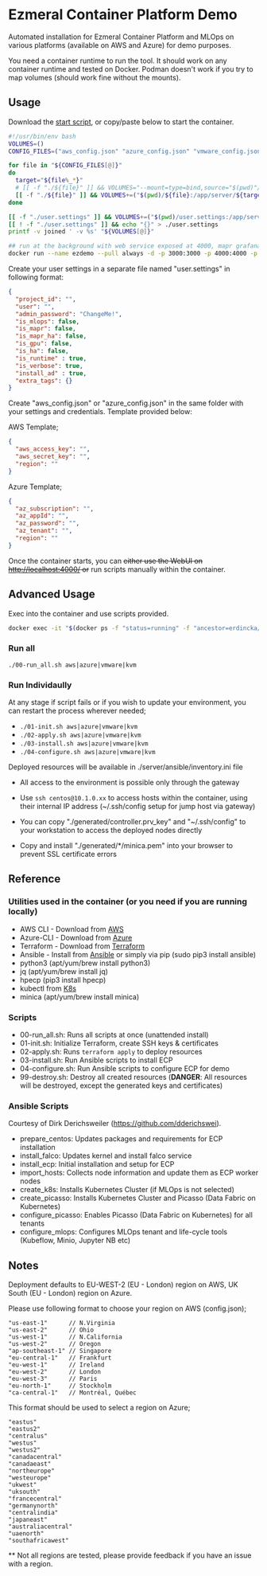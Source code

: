 # Ezmeral Container Platform Demo

Automated installation for Ezmeral Container Platform and MLOps on various platforms (available on AWS and Azure) for demo purposes.

You need a container runtime to run the tool. It should work on any container runtime and tested on Docker. Podman doesn't work if you try to map volumes (should work fine without the mounts).

## Usage

Download the [start script](https://raw.githubusercontent.com/hpe-container-platform-community/ezdemo/main/start.sh), or copy/paste below to start the container.

```bash
#!/usr/bin/env bash
VOLUMES=()
CONFIG_FILES=("aws_config.json" "azure_config.json" "vmware_config.json" "kvm_config.json" "ovirt_config.json")

for file in "${CONFIG_FILES[@]}"
do
  target="${file%_*}"
  # [[ -f "./${file}" ]] && VOLUMES="--mount=type=bind,source="$(pwd)"/${file},target=/app/server/${target}/config.json ${VOLUMES}"
  [[ -f "./${file}" ]] && VOLUMES+=("$(pwd)/${file}:/app/server/${target}/config.json:rw")
done

[[ -f "./user.settings" ]] && VOLUMES+=("$(pwd)/user.settings:/app/server/user.settings:rw")
[[ ! -f "./user.settings" ]] && echo "{}" > ./user.settings
printf -v joined ' -v %s' "${VOLUMES[@]}"

## run at the background with web service exposed at 4000, mapr grafana at 3000, mcs at 8443, mcs installer at 9443
docker run --name ezdemo --pull always -d -p 3000:3000 -p 4000:4000 -p 8443:8443 -p 9443:9443 ${joined} erdincka/ezdemo:latest
```

Create your user settings in a separate file named "user.settings" in following format:

```json
{
  "project_id": "",
  "user": "",
  "admin_password": "ChangeMe!",
  "is_mlops": false,
  "is_mapr": false,
  "is_mapr_ha": false,
  "is_gpu": false,
  "is_ha": false,
  "is_runtime" : true,
  "is_verbose": true,
  "install_ad" : true,
  "extra_tags": {} 
}
```

Create "aws_config.json" or "azure_config.json" in the same folder with your settings and credentials. Template provided below:

AWS Template;

```json
{
  "aws_access_key": "",
  "aws_secret_key": "",
  "region": ""
}
```

Azure Template;

```json
{
  "az_subscription": "",
  "az_appId": "",
  "az_password": "",
  "az_tenant": "",
  "region": ""
}
```

Once the container starts, you can ~~either use the WebUI on <http://localhost:4000/> or~~ run scripts manually within the container.

## Advanced Usage

Exec into the container and use scripts provided.

```bash
docker exec -it "$(docker ps -f "status=running" -f "ancestor=erdincka/ezdemo" -q)" /bin/bash
```

### Run all

```./00-run_all.sh aws|azure|vmware|kvm```

### Run Individaully

At any stage if script fails or if you wish to update your environment, you can restart the process wherever needed;

- `./01-init.sh aws|azure|vmware|kvm`
- `./02-apply.sh aws|azure|vmware|kvm`
- `./03-install.sh aws|azure|vmware|kvm`
- `./04-configure.sh aws|azure|vmware|kvm`

Deployed resources will be available in ./server/ansible/inventory.ini file

- All access to the environment is possible only through the gateway

- Use `ssh centos@10.1.0.xx` to access hosts within the container, using their internal IP address (~/.ssh/config setup for jump host via gateway)

- You can copy "./generated/controller.prv_key" and "~/.ssh/config" to your workstation to access the deployed nodes directly

- Copy and install "./generated/*/minica.pem" into your browser to prevent SSL certificate errors

## Reference

### Utilities used in the container (or you need if you are running locally)

- AWS CLI - Download from [AWS](https://docs.aws.amazon.com/cli/latest/userguide/getting-started-install.html)
- Azure-CLI - Download from [Azure](https://docs.microsoft.com/en-us/cli/azure/install-azure-cli)
- Terraform - Download from [Terraform](https://www.terraform.io/downloads.html)
- Ansible - Install from [Ansible](https://docs.ansible.com/ansible/latest/installation_guide/intro_installation.html) or simply via pip (sudo pip3 install ansible)
- python3 (apt/yum/brew install python3)
- jq (apt/yum/brew install jq)
- hpecp (pip3 install hpecp)
- kubectl from [K8s](https://kubernetes.io/docs/tasks/tools/install-kubectl-linux/)
- minica (apt/yum/brew install minica)

### Scripts

- 00-run_all.sh: Runs all scripts at once (unattended install)
- 01-init.sh: Initialize Terraform, create SSH keys & certificates
- 02-apply.sh: Runs `terraform apply` to deploy resources
- 03-install.sh: Run Ansible scripts to install ECP
- 04-configure.sh: Run Ansible scripts to configure ECP for demo
- 99-destroy.sh: Destroy all created resources (**DANGER**: All resources will be destroyed, except the generated keys and certificates)

### Ansible Scripts

Courtesy of Dirk Derichsweiler (<https://github.com/dderichswei>).

- prepare_centos: Updates packages and requirements for ECP installation
- install_falco: Updates kernel and install falco service
- install_ecp: Initial installation and setup for ECP
- import_hosts: Collects node information and update them as ECP worker nodes
- create_k8s: Installs Kubernetes Cluster (if MLOps is not selected)
- create_picasso: Installs Kubernetes Cluster and Picasso (Data Fabric on Kubernetes)
- configure_picasso: Enables Picasso (Data Fabric on Kubernetes) for all tenants
- configure_mlops: Configures MLOps tenant and life-cycle tools (Kubeflow, Minio, Jupyter NB etc)

## Notes

Deployment defaults to EU-WEST-2 (EU - London) region on AWS, UK South (EU - London) region on Azure.

Please use following format to choose your region on AWS (config.json);

```shell
"us-east-1"      // N.Virginia
"us-east-2"      // Ohio
"us-west-1"      // N.California
"us-west-2"      // Oregon
"ap-southeast-1" // Singapore
"eu-central-1"   // Frankfurt
"eu-west-1"      // Ireland
"eu-west-2"      // London
"eu-west-3"      // Paris
"eu-north-1"     // Stockholm
"ca-central-1"   // Montréal, Québec
```

This format should be used to select a region on Azure;

```shell
"eastus"
"eastus2"
"centralus"
"westus"
"westus2"
"canadacentral"
"canadaeast"
"northeurope"
"westeurope"
"ukwest"
"uksouth"
"francecentral"
"germanynorth"
"centralindia"
"japaneast"
"australiacentral"
"uaenorth"
"southafricawest"
```

** Not all regions are tested, please provide feedback if you have an issue with a region.

